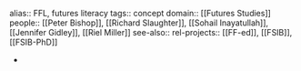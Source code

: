 alias:: FFL, futures literacy
tags:: concept
domain:: [[Futures Studies]]
people:: [[Peter Bishop]], [[Richard Slaughter]], [[Sohail Inayatullah]], [[Jennifer Gidley]], [[Riel Miller]]
see-also::
rel-projects:: [[FF-ed]], [[FSIB]], [[FSIB-PhD]]



-
